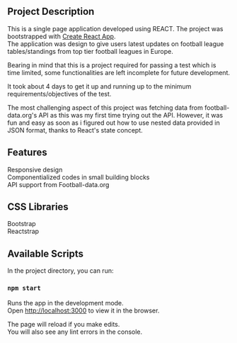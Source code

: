 ## Project Description
This is a single page application developed using REACT. The project was bootstrapped with [Create React App](https://github.com/facebook/create-react-app). <br/> 
The application was design to give users latest updates on football league tables/standings from top tier football leagues in Europe. <br/>

Bearing in mind that this is a project required for passing a test which is time limited, some functionalities are left incomplete for future development. <br/>

It took about 4 days to get it up and running up to the minimum requirements/objectives of the test. <br/>

The most challenging aspect of this project was fetching data from football-data.org's API as this was my first time trying out the API. However, it was fun and easy as soon as i figured out how to use nested data provided in JSON format, thanks to React's state concept.


## Features

Responsive design <br/>
Componentialized codes in small building blocks <br/>
API support from Football-data.org 

## CSS Libraries
Bootstrap <br/>
Reactstrap 

## Available Scripts

In the project directory, you can run:

### `npm start`

Runs the app in the development mode.<br />
Open [http://localhost:3000](http://localhost:3000) to view it in the browser.

The page will reload if you make edits.<br />
You will also see any lint errors in the console.